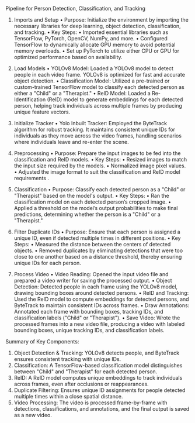 Pipeline for Person Detection, Classification, and Tracking

1. Imports and Setup
•	Purpose: Initialize the environment by importing the necessary libraries for deep learning, object detection, classification, and tracking.
•	Key Steps:
•	Imported essential libraries such as TensorFlow, PyTorch, OpenCV, NumPy, and more.
•	Configured TensorFlow to dynamically allocate GPU memory to avoid potential memory overloads.
•	Set up PyTorch to utilize either CPU or GPU for optimized performance based on availability.

2. Load Models
•	YOLOv8 Model: Loaded a YOLOv8 model to detect people in each video frame. YOLOv8 is optimized for fast and accurate object detection.
•	Classification Model: Utilized a pre-trained or custom-trained TensorFlow model to classify each detected person as either a "Child" or a "Therapist."
•	ReID Model: Loaded a Re-Identification (ReID) model to generate embeddings for each detected person, helping track individuals across multiple frames by producing unique feature vectors.

3. Initialize Tracker
•	Yolo Inbuilt Tracker: Employed the ByteTrack algorithm for robust tracking. It maintains consistent unique IDs for individuals as they move across the video frames, handling scenarios where individuals leave and re-enter the scene.

4. Preprocessing
•	Purpose: Prepare the input images to be fed into the classification and   ReID models.
•	Key Steps:
•	Resized images to match the input size required by the models.
•	Normalized image pixel values.
•	Adjusted the image format to suit the classification and ReID model requirements .

5. Classification
•	Purpose: Classify each detected person as a "Child" or "Therapist" based on the model's output.
•	Key Steps:
•	Ran the classification model on each detected person’s cropped image.
•	Applied a threshold on the model’s output probabilities to make final predictions, determining whether the person is a "Child" or a "Therapist."

6. Filter Duplicate IDs
•	Purpose: Ensure that each person is assigned a unique ID, even if detected multiple times in different positions.
•	Key Steps:
•	Measured the distance between the centers of detected objects.
•	Removed duplicates by eliminating detections that were too close to one another based on a distance threshold, thereby ensuring unique IDs for each person.

7. Process Video
•	Video Reading: Opened the input video file and prepared a video writer for saving the processed output.
•	Object Detection: Detected people in each frame using the YOLOv8 model, drawing bounding boxes around detected persons.
•	ReID and Tracking: Used the ReID model to compute embeddings for detected persons, and ByteTrack to maintain consistent IDs across frames.
•	Draw Annotations: Annotated each frame with bounding boxes, tracking IDs, and classification labels ("Child" or "Therapist").
•	Save Video: Wrote the processed frames into a new video file, producing a video with labeled bounding boxes, unique tracking IDs, and classification labels.

Summary of Key Components:
1.	Object Detection & Tracking: YOLOv8 detects people, and ByteTrack ensures consistent tracking with unique IDs.
2.	Classification: A TensorFlow-based classification model distinguishes between "Child" and "Therapist" for each detected person.
3.	ReID: A ReID model computes unique embeddings to track individuals across frames, even after occlusions or reappearances.
4.	Duplicate Filtering: Ensures unique ID assignments for people detected multiple times within a close spatial distance.
5.	Video Processing: The video is processed frame-by-frame with detections, classifications, and annotations, and the final output is saved as a new video.


